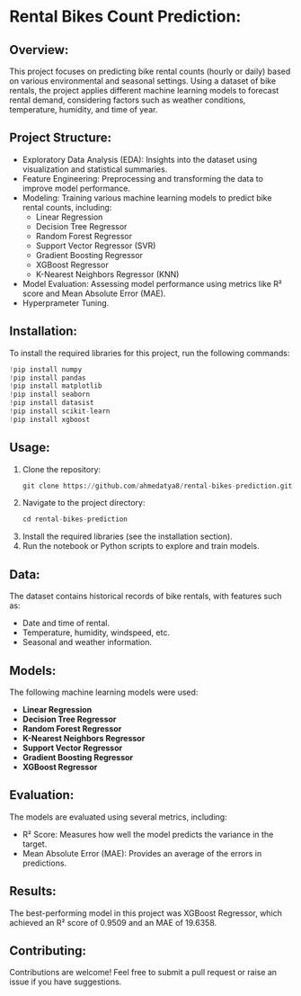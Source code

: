 # Rental Bikes Count Prediction:
## Overview:
This project focuses on predicting bike rental counts (hourly or daily) based on various environmental and seasonal  settings.   Using a dataset of bike rentals, the project applies different machine learning models to forecast rental demand, considering   factors such as weather conditions, temperature, humidity, and time of year.
## Project Structure:
- Exploratory Data Analysis (EDA): Insights into the dataset using visualization and statistical summaries.
- Feature Engineering: Preprocessing and transforming the data to improve model performance.
- Modeling: Training various machine learning models to predict bike rental counts, including:
	- Linear Regression
	- Decision Tree Regressor
	- Random Forest Regressor
	- Support Vector Regressor (SVR)
	- Gradient Boosting Regressor
	- XGBoost Regressor
	- K-Nearest Neighbors Regressor (KNN)
- Model Evaluation: Assessing model performance using metrics like R² score and Mean Absolute Error (MAE).
- Hyperprameter Tuning.
## Installation:
To install the required libraries for this project, run the following commands:
``` python
!pip install numpy
!pip install pandas
!pip install matplotlib
!pip install seaborn
!pip install datasist
!pip install scikit-learn
!pip install xgboost
```
## Usage:
1. Clone the repository:</br>
	``` python
	git clone https://github.com/ahmedatya8/rental-bikes-prediction.git
 
3. Navigate to the project directory:
    ``` python
	cd rental-bikes-prediction
5. Install the required libraries (see the installation section).
6. Run the notebook or Python scripts to explore and train models.

## Data:
The dataset contains historical records of bike rentals, with features such as:
- Date and time of rental.
- Temperature, humidity, windspeed, etc.
- Seasonal and weather information.


## Models:
The following machine learning models were used:
- **Linear Regression**
- **Decision Tree Regressor**
- **Random Forest Regressor**
- **K-Nearest Neighbors Regressor**
- **Support Vector Regressor**
- **Gradient Boosting Regressor**
- **XGBoost Regressor**
## Evaluation:
The models are evaluated using several metrics, including:
- R² Score: Measures how well the model predicts the variance in the target.
- Mean Absolute Error (MAE): Provides an average of the errors in predictions.
## Results:
The best-performing model in this project was XGBoost Regressor, which achieved an R² score of 0.9509 and an MAE of 19.6358.
## Contributing:
Contributions are welcome! Feel free to submit a pull request or raise an issue if you have suggestions.
